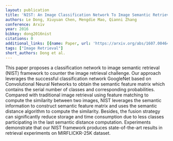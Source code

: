 ```yaml
---
layout: publication
title: 'NIST: An Image Classification Network To Image Semantic Retrieval'
authors: Le Dong, Xiuyuan Chen, Mengdie Mao, Qianni Zhang
conference: Arxiv
year: 2016
bibkey: dong2016nist
citations: 0
additional_links: [{name: Paper, url: 'https://arxiv.org/abs/1607.00464'}]
tags: ["Image Retrieval"]
short_authors: Dong et al.
---
```

This paper proposes a classification network to image semantic retrieval
(NIST) framework to counter the image retrieval challenge. Our approach
leverages the successful classification network GoogleNet based on
Convolutional Neural Networks to obtain the semantic feature matrix which
contains the serial number of classes and corresponding probabilities. Compared
with traditional image retrieval using feature matching to compute the
similarity between two images, NIST leverages the semantic information to
construct semantic feature matrix and uses the semantic distance algorithm to
compute the similarity. Besides, the fusion strategy can significantly reduce
storage and time consumption due to less classes participating in the last
semantic distance computation. Experiments demonstrate that our NIST framework
produces state-of-the-art results in retrieval experiments on MIRFLICKR-25K
dataset.